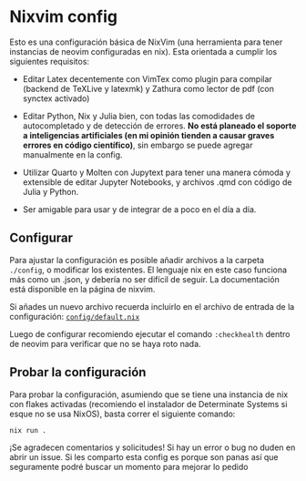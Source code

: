 # Nixvim config

Esto es una configuración básica de NixVim (una herramienta para tener instancias de neovim configuradas en nix). Esta orientada a cumplir los siguientes requisitos:

- Editar Latex decentemente con VimTex como plugin para compilar (backend de TeXLive y latexmk) y Zathura como lector de pdf (con synctex activado)

- Editar Python, Nix y Julia bien, con todas las comodidades de autocompletado y de detección de errores. **No está planeado el soporte a inteligencias artificiales (en mi opinión tienden a causar graves errores en código científico)**, sin embargo se puede agregar manualmente en la config.

- Utilizar Quarto y Molten con Jupytext para tener una manera cómoda y extensible de editar Jupyter Notebooks, y archivos .qmd con código de Julia y Python.

- Ser amigable para usar y de integrar de a poco en el día a día.


## Configurar

Para ajustar la configuración es posible añadir archivos a la carpeta `./config`, o modificar los existentes. El lenguaje nix en este caso funciona más como un .json, y debería no ser difícil de seguir. La documentación está disponible en la página de nixvim.

Si añades un nuevo archivo recuerda incluirlo en el archivo de entrada de la configuración:
[`config/default.nix`](./config/default.nix)

Luego de configurar recomiendo ejecutar el comando `:checkhealth` dentro de neovim para verificar que no se haya roto nada.

## Probar la configuración

Para probar la configuración, asumiendo que se tiene una instancia de nix con flakes activadas (recomiendo el instalador de Determinate Systems si esque no se usa NixOS), basta correr el siguiente comando:

```
nix run .
```

¡Se agradecen comentarios y solicitudes! Si hay un error o bug no duden en abrir un issue. Si les comparto esta config es porque son panas así que seguramente podré buscar un momento para mejorar lo pedido